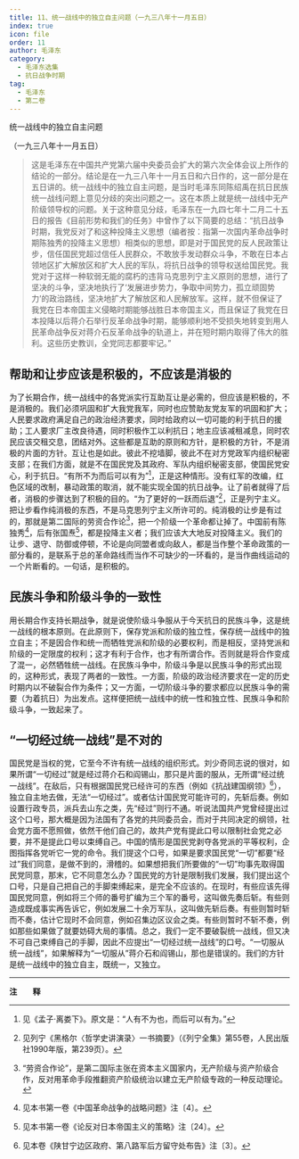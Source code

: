 ```yaml
---
title: 11、统一战线中的独立自主问题（一九三八年十一月五日）
index: true
icon: file
order: 11
author: 毛泽东
category:
  - 毛泽东选集
  - 抗日战争时期
tag:
  - 毛泽东
  - 第二卷
---
```


统一战线中的独立自主问题

（一九三八年十一月五日）

>这是毛泽东在中国共产党第六届中央委员会扩大的第六次全体会议上所作的结论的一部分。结论是在一九三八年十一月五日和六日作的，这一部分是在五日讲的。统一战线中的独立自主问题，是当时毛泽东同陈绍禹在抗日民族统一战线问题上意见分歧的突出问题之一。这在本质上就是统一战线中无产阶级领导权的问题。关于这种意见分歧，毛泽东在一九四七年十二月二十五日的报告《目前形势和我们的任务》中曾作了以下简要的总结：“抗日战争时期，我党反对了和这种投降主义思想（编者按：指第一次国内革命战争时期陈独秀的投降主义思想）相类似的思想，即是对于国民党的反人民政策让步，信任国民党超过信任人民群众，不敢放手发动群众斗争，不敢在日本占领地区扩大解放区和扩大人民的军队，将抗日战争的领导权送给国民党。我党对于这样一种软弱无能的腐朽的违背马克思列宁主义原则的思想，进行了坚决的斗争，坚决地执行了‘发展进步势力，争取中间势力，孤立顽固势力’的政治路线，坚决地扩大了解放区和人民解放军。这样，就不但保证了我党在日本帝国主义侵略时期能够战胜日本帝国主义，而且保证了我党在日本投降以后蒋介石举行反革命战争时期，能够顺利地不受损失地转变到用人民革命战争反对蒋介石反革命战争的轨道上，并在短时期内取得了伟大的胜利。这些历史教训，全党同志都要牢记。”

## 帮助和让步应该是积极的，不应该是消极的

为了长期合作，统一战线中的各党派实行互助互让是必需的，但应该是积极的，不是消极的。我们必须巩固和扩大我党我军，同时也应赞助友党友军的巩固和扩大；人民要求政府满足自己的政治经济要求，同时给政府以一切可能的利于抗日的援助；工人要求厂主改良待遇，同时积极作工以利抗日；地主应该减租减息，同时农民应该交租交息，团结对外。这些都是互助的原则和方针，是积极的方针，不是消极的片面的方针。互让也是如此。彼此不挖墙脚，彼此不在对方党政军内组织秘密支部；在我们方面，就是不在国民党及其政府、军队内组织秘密支部，使国民党安心，利于抗日。“有所不为而后可以有为”[^1]，正是这种情形。没有红军的改编，红色区域的改制，暴动政策的取消，就不能实现全国的抗日战争。让了前者就得了后者，消极的步骤达到了积极的目的。“为了更好的一跃而后退”[^2]，正是列宁主义。把让步看作纯消极的东西，不是马克思列宁主义所许可的。纯消极的让步是有过的，那就是第二国际的劳资合作论[^3]，把一个阶级一个革命都让掉了。中国前有陈独秀[^4]，后有张国焘[^5]，都是投降主义者；我们应该大大地反对投降主义。我们的让步、退守、防御或停顿，不论是向同盟者或向敌人，都是当作整个革命政策的一部分看的，是联系于总的革命路线而当作不可缺少的一环看的，是当作曲线运动的一个片断看的。一句话，是积极的。

## 民族斗争和阶级斗争的一致性

用长期合作支持长期战争，就是说使阶级斗争服从于今天抗日的民族斗争，这是统一战线的根本原则。在此原则下，保存党派和阶级的独立性，保存统一战线中的独立自主；不是因合作和统一而牺牲党派和阶级的必要权利，而是相反，坚持党派和阶级的一定限度的权利；这才有利于合作，也才有所谓合作。否则就是将合作变成了混一，必然牺牲统一战线。在民族斗争中，阶级斗争是以民族斗争的形式出现的，这种形式，表现了两者的一致性。一方面，阶级的政治经济要求在一定的历史时期内以不破裂合作为条件；又一方面，一切阶级斗争的要求都应以民族斗争的需要（为着抗日）为出发点。这样便把统一战线中的统一性和独立性、民族斗争和阶级斗争，一致起来了。

## “一切经过统一战线”是不对的

国民党是当权的党，它至今不许有统一战线的组织形式。刘少奇同志说的很对，如果所谓“一切经过”就是经过蒋介石和阎锡山，那只是片面的服从，无所谓“经过统一战线”。在敌后，只有根据国民党已经许可的东西（例如《抗战建国纲领》[^6]），独立自主地去做，无法“一切经过”。或者估计国民党可能许可的，先斩后奏。例如设置行政专员，派兵去山东之类，先“经过”则行不通。听说法国共产党曾经提出过这个口号，那大概是因为法国有了各党的共同委员会，而对于共同决定的纲领，社会党方面不愿照做，依然干他们自己的，故共产党有提此口号以限制社会党之必要，并不是提此口号以束缚自己。中国的情形是国民党剥夺各党派的平等权利，企图指挥各党听它一党的命令。我们提这个口号，如果是要求国民党“一切”都要“经过”我们同意，是做不到的，滑稽的。如果想把我们所要做的“一切”均事先取得国民党同意，那末，它不同意怎么办？国民党的方针是限制我们发展，我们提出这个口号，只是自己把自己的手脚束缚起来，是完全不应该的。在现时，有些应该先得国民党同意，例如将三个师的番号扩编为三个军的番号，这叫做先奏后斩。有些则造成既成事实再告诉它，例如发展二十余万军队，这叫做先斩后奏。有些则暂时斩而不奏，估计它现时不会同意，例如召集边区议会之类。有些则暂时不斩不奏，例如那些如果做了就要妨碍大局的事情。总之，我们一定不要破裂统一战线，但又决不可自己束缚自己的手脚，因此不应提出“一切经过统一战线”的口号。“一切服从统一战线”，如果解释为“一切服从”蒋介石和阎锡山，那也是错误的。我们的方针是统一战线中的独立自主，既统一，又独立。

-----------------

**注　　释**  

[^1]: 见《孟子·离娄下》。原文是：“人有不为也，而后可以有为。”

[^2]:见列宁《黑格尔〈哲学史讲演录〉一书摘要》（《列宁全集》第55卷，人民出版社1990年版，第239页）。

[^3]: “劳资合作论”，是第二国际主张在资本主义国家内，无产阶级与资产阶级合作，反对用革命手段推翻资产阶级统治以建立无产阶级专政的一种反动理论。

[^4]:见本书第一卷《中国革命战争的战略问题》注〔4〕。

[^5]: 见本书第一卷《论反对日本帝国主义的策略》注〔24〕。

[^6]:见本卷《陕甘宁边区政府、第八路军后方留守处布告》注〔3〕。
